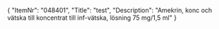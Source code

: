 {
  "ItemNr": "048401",
  "Title": "test",
  "Description": "Amekrin, konc och vätska till koncentrat till inf-vätska, lösning 75 mg/1,5 ml"
}